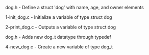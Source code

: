dog.h          - Define a struct 'dog' with name, age, and owner elements

1-init_dog.c   - Initialize a variable of type struct dog

2-print_dog.c  - Outputs a variable of type struct dog

dog.h          - Adds new dog_t datatype through typedef

4-new_dog.c    - Create a new variable of type dog_t


